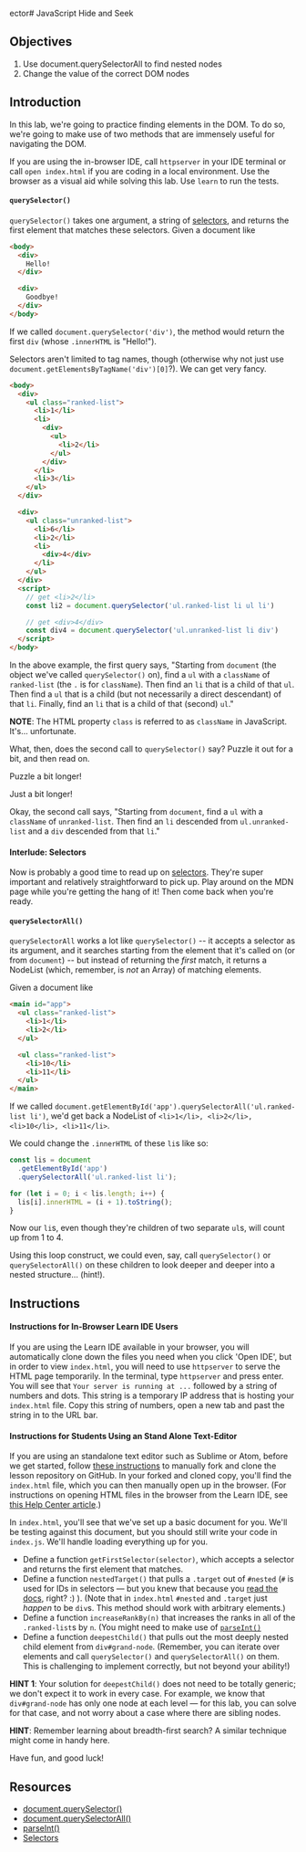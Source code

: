 ector# JavaScript Hide and Seek

## Objectives

1.  Use document.querySelectorAll to find nested nodes
2.  Change the value of the correct DOM nodes

## Introduction

In this lab, we're going to practice finding elements in the DOM. To do so,
we're going to make use of two methods that are immensely useful for navigating
the DOM.

If you are using the in-browser IDE, call `httpserver` in your IDE terminal or
call `open index.html` if you are coding in a local environment. Use the browser
as a visual aid while solving this lab. Use `learn` to run the tests.

#### `querySelector()`

`querySelector()` takes one argument, a string of [selectors][selectors], and
returns the first element that matches these selectors. Given a document like

```html
<body>
  <div>
    Hello!
  </div>

  <div>
    Goodbye!
  </div>
</body>
```

If we called `document.querySelector('div')`, the method would return the first
`div` (whose `.innerHTML` is "Hello!").

Selectors aren't limited to tag names, though (otherwise why not just use `document.getElementsByTagName('div')[0]`?). We can get very fancy.

```html
<body>
  <div>
    <ul class="ranked-list">
      <li>1</li>
      <li>
        <div>
          <ul>
            <li>2</li>
          </ul>
        </div>
      </li>
      <li>3</li>
    </ul>
  </div>

  <div>
    <ul class="unranked-list">
      <li>6</li>
      <li>2</li>
      <li>
        <div>4</div>
      </li>
    </ul>
  </div>
  <script>
    // get <li>2</li>
    const li2 = document.querySelector('ul.ranked-list li ul li')

    // get <div>4</div>
    const div4 = document.querySelector('ul.unranked-list li div')
  </script>
</body>
```

In the above example, the first query says, "Starting from `document` (the
object we've called `querySelector()` on), find a `ul` with a `className` of
`ranked-list` (the `.` is for `className`). Then find an `li` that is a child
of that `ul`. Then find a `ul` that is a child (but not necessarily a direct
descendant) of that `li`. Finally, find an `li` that is a child of that
(second) `ul`."

**NOTE**: The HTML property `class` is referred to as `className` in JavaScript.
It's... unfortunate.

What, then, does the second call to `querySelector()` say? Puzzle it out for a
bit, and then read on.

Puzzle a bit longer!

Just a bit longer!

Okay, the second call says, "Starting from `document`, find a `ul` with a
`className` of `unranked-list`. Then find an `li` descended from
`ul.unranked-list` and a `div` descended from that `li`."

#### Interlude: Selectors

Now is probably a good time to read up on [selectors][selectors]. They're super
important and relatively straightforward to pick up. Play around on the MDN page
while you're getting the hang of it! Then come back when you're ready.

#### `querySelectorAll()`

`querySelectorAll` works a lot like `querySelector()` -- it accepts a selector
as its argument, and it searches starting from the element that it's called on
(or from `document`) -- but instead of returning the _first_ match, it returns a
NodeList (which, remember, is _not_ an Array) of matching elements.

Given a document like

```html
<main id="app">
  <ul class="ranked-list">
    <li>1</li>
    <li>2</li>
  </ul>

  <ul class="ranked-list">
    <li>10</li>
    <li>11</li>
  </ul>
</main>
```

If we called `document.getElementById('app').querySelectorAll('ul.ranked-list li')`,
we'd get back a NodeList of `<li>1</li>, <li>2</li>, <li>10</li>, <li>11</li>`.

We could change the `.innerHTML` of these `li`s like so:

```javascript
const lis = document
  .getElementById('app')
  .querySelectorAll('ul.ranked-list li');

for (let i = 0; i < lis.length; i++) {
  lis[i].innerHTML = (i + 1).toString();
}
```

Now our `li`s, even though they're children of two separate `ul`s, will count up
from 1 to 4.

Using this loop construct, we could even, say, call `querySelector()` or
`querySelectorAll()` on these children to look deeper and deeper into a nested
structure... (hint!).

## Instructions

#### Instructions for In-Browser Learn IDE Users

If you are using the Learn IDE available in your browser, you will automatically
clone down the files you need when you click 'Open IDE', but in order to view
`index.html`, you will need to use `httpserver` to serve the HTML page
temporarily. In the terminal, type `httpserver` and press enter. You will see
that `Your server is running at ...` followed by a string of numbers and dots.
This string is a temporary IP address that is hosting your `index.html` file.
Copy this string of numbers, open a new tab and past the string in to the URL
bar.

#### Instructions for Students Using an Stand Alone Text-Editor

If you are using an standalone text editor such as Sublime or Atom, before we
get started, follow [these instructions][instructions] to manually fork and
clone the lesson repository on GitHub. In your forked and cloned copy, you'll
find the `index.html` file, which you can then manually open up in the browser.
(For instructions on opening HTML files in the browser from the Learn IDE, see
[this Help Center article][help].)

In `index.html`, you'll see that we've set up a basic document for you. We'll be
testing against this document, but you should still write your code in `index.js`.
We'll handle loading everything up for you.

- Define a function `getFirstSelector(selector)`, which accepts a selector and
  returns the first element that matches.
- Define a function `nestedTarget()` that pulls a `.target` out of `#nested`
  (`#` is used for IDs in selectors — but you knew that because you [read the docs][docs],
  right? :) ). (Note that in `index.html` `#nested` and `.target` just
  _happen_ to be `div`s. This method should work with arbitrary elements.)
- Define a function `increaseRankBy(n)` that increases the ranks in all of the
  `.ranked-list`s by `n`. (You might need to make use of [`parseInt()`][parseint]
- Define a function `deepestChild()` that pulls out the most deeply nested child
  element from `div#grand-node`. (Remember, you can iterate over elements and call
  `querySelector()` and `querySelectorAll()` on them. This is challenging to
  implement correctly, but not beyond your ability!)

**HINT 1**: Your solution for `deepestChild()` does not need to be totally
generic; we don't expect it to work in every case. For example, we know that
`div#grand-node` has only one node at each level — for this lab, you can solve
for that case, and not worry about a case where there are sibling nodes.

**HINT**: Remember learning about breadth-first search? A similar technique
might come in handy here.

Have fun, and good luck!

## Resources

- [document.querySelector()](https://developer.mozilla.org/en-US/docs/Web/API/Document/querySelector)
- [document.querySelectorAll()](https://developer.mozilla.org/en-US/docs/Web/API/Document/querySelectorAll)
- [parseInt()](https://developer.mozilla.org/en-US/docs/Web/JavaScript/Reference/Global_Objects/parseInt)
- [Selectors](https://developer.mozilla.org/en-US/docs/Web/Guide/CSS/Getting_Started/Selectors)

[selectors]: https://developer.mozilla.org/en-US/docs/Web/Guide/CSS/Getting_Started/Selectors
[parseint]: https://developer.mozilla.org/en-US/docs/Web/JavaScript/Reference/Global_Objects/parseInt
[docs]: https://developer.mozilla.org/en-US/docs/Web/Guide/CSS/Getting_Started/Selectors
[help]: https://help.learn.co/articles/493050-viewing-html-pages-in-the-learn-ide
[instructions]: https://help.learn.co/articles/492935-how-to-manually-open-a-lab

